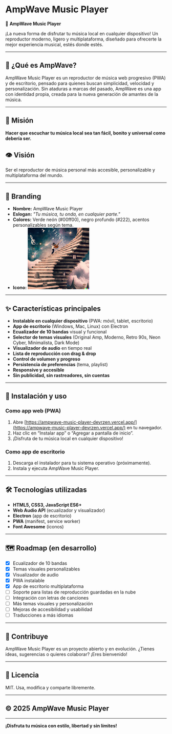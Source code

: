 # AmpWave Music Player

🎵 **AmpWave Music Player**

¡La nueva forma de disfrutar tu música local en cualquier dispositivo! Un reproductor moderno, ligero y multiplataforma, diseñado para ofrecerte la mejor experiencia musical, estés donde estés.

---

## 🚀 ¿Qué es AmpWave?
AmpWave Music Player es un reproductor de música web progresivo (PWA) y de escritorio, pensado para quienes buscan simplicidad, velocidad y personalización. Sin ataduras a marcas del pasado, AmpWave es una app con identidad propia, creada para la nueva generación de amantes de la música.

---

## 🌟 Misión
**Hacer que escuchar tu música local sea tan fácil, bonito y universal como debería ser.**

## 👁️ Visión
Ser el reproductor de música personal más accesible, personalizable y multiplataforma del mundo.

---

## 🎨 Branding
- **Nombre:** AmpWave Music Player
- **Eslogan:** _"Tu música, tu onda, en cualquier parte."_
- **Colores:** Verde neón (#00ff00), negro profundo (#222), acentos personalizables según tema.
- **Icono:** ![App Icon](imagenes/imagenes%20(7).png)

---

## ✨ Características principales
- **Instalable en cualquier dispositivo** (PWA: móvil, tablet, escritorio)
- **App de escritorio** (Windows, Mac, Linux) con Electron
- **Ecualizador de 10 bandas** visual y funcional
- **Selector de temas visuales** (Original Amp, Moderno, Retro 90s, Neon Cyber, Minimalista, Dark Mode)
- **Visualizador de audio** en tiempo real
- **Lista de reproducción con drag & drop**
- **Control de volumen y progreso**
- **Persistencia de preferencias** (tema, playlist)
- **Responsive y accesible**
- **Sin publicidad, sin rastreadores, sin cuentas**

---

## 📱 Instalación y uso
### Como app web (PWA)
1. Abre [https://ampwave-music-player-devrzen.vercel.app/](https://ampwave-music-player-devrzen.vercel.app/) en tu navegador.
2. Haz clic en “Instalar app” o “Agregar a pantalla de inicio”.
3. ¡Disfruta de tu música local en cualquier dispositivo!

### Como app de escritorio
1. Descarga el instalador para tu sistema operativo (próximamente).
2. Instala y ejecuta AmpWave Music Player.

---

## 🛠️ Tecnologías utilizadas
- **HTML5, CSS3, JavaScript ES6+**
- **Web Audio API** (ecualizador y visualizador)
- **Electron** (app de escritorio)
- **PWA** (manifest, service worker)
- **Font Awesome** (iconos)

---

## 🗺️ Roadmap (en desarrollo)
- [x] Ecualizador de 10 bandas
- [x] Temas visuales personalizables
- [x] Visualizador de audio
- [x] PWA instalable
- [x] App de escritorio multiplataforma
- [ ] Soporte para listas de reproducción guardadas en la nube
- [ ] Integración con letras de canciones
- [ ] Más temas visuales y personalización
- [ ] Mejoras de accesibilidad y usabilidad
- [ ] Traducciones a más idiomas

---

## 🤝 Contribuye
AmpWave Music Player es un proyecto abierto y en evolución. ¿Tienes ideas, sugerencias o quieres colaborar? ¡Eres bienvenido!

---

## 📝 Licencia
MIT. Usa, modifica y comparte libremente.

---

## © 2025 AmpWave Music Player

---

**¡Disfruta tu música con estilo, libertad y sin límites!** 